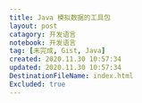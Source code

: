 ```yaml
---
title: Java 模拟数据的工具包
layout: post
catagory: 开发语言
notebook: 开发语言
tag: [未完成, Gist, Java]
created: 2020.11.30 10:57:34
updated: 2020.11.30 10:57:34
DestinationFileName: index.html
Excluded: true
---
```

